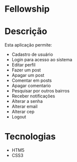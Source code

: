 # Fellowship
# Descrição
Esta aplicação permite:
* Cadastro de usuário
* Login para acesso ao sistema
* Editar perfil
* Fazer um post
* Apagar um post
* Comentar em posts
* Apagar comentario
* Pesquisar por outros bairros
* Receber notificações
* Alterar a senha
* Alterar email
* Alterar cep
* Logout

# Tecnologias
* HTM5
* CSS3
